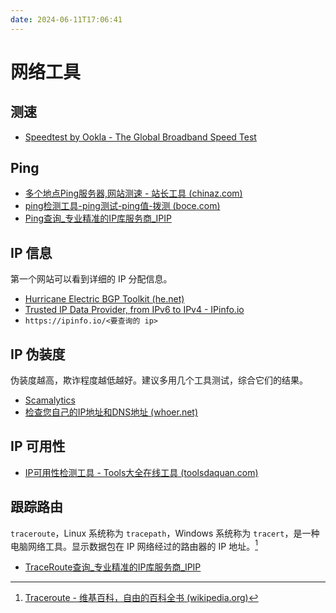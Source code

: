 ```yaml
---
date: 2024-06-11T17:06:41
---
```


# 网络工具

## 测速

- [Speedtest by Ookla - The Global Broadband Speed Test](https://www.speedtest.net/)

## Ping

- [多个地点Ping服务器,网站测速 - 站长工具 (chinaz.com)](https://ping.chinaz.com/)
- [ping检测工具-ping测试-ping值-拨测 (boce.com)](https://www.boce.com/ping)
- [Ping查询_专业精准的IP库服务商_IPIP](https://tools.ipip.net/newping.php)

## IP 信息

第一个网站可以看到详细的 IP 分配信息。

- [Hurricane Electric BGP Toolkit (he.net)](https://bgp.he.net/)
- [Trusted IP Data Provider, from IPv6 to IPv4 - IPinfo.io](https://ipinfo.io/)
- `https://ipinfo.io/<要查询的 ip>`

## IP 伪装度

伪装度越高，欺诈程度越低越好。建议多用几个工具测试，综合它们的结果。

- [Scamalytics](https://scamalytics.com/)
- [检查您自己的IP地址和DNS地址 (whoer.net)](https://whoer.net/zh)

## IP 可用性

- [IP可用性检测工具 - Tools大全在线工具 (toolsdaquan.com)](https://www.toolsdaquan.com/ipcheck/)

## 跟踪路由

`traceroute`，Linux 系统称为 `tracepath`，Windows 系统称为 `tracert`，是一种电脑网络工具。显示数据包在 IP 网络经过的路由器的 IP 地址。[^1]

- [TraceRoute查询_专业精准的IP库服务商_IPIP](https://tools.ipip.net/traceroute.php)

[^1]: [Traceroute - 维基百科，自由的百科全书 (wikipedia.org)](https://zh.wikipedia.org/zh-cn/Traceroute)

